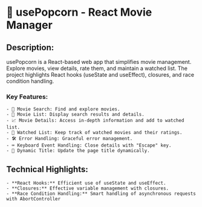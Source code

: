 # 🍿 usePopcorn - React Movie Manager

## Description:
usePopcorn is a React-based web app that simplifies movie management. Explore movies, view details, rate them, and maintain a watched list. The project highlights React hooks (useState and useEffect), closures, and race condition handling.

### Key Features:

    - 🎥 Movie Search: Find and explore movies.
    - 📃 Movie List: Display search results and details.
    - 📈 Movie Details: Access in-depth information and add to watched list.
    - 👀 Watched List: Keep track of watched movies and their ratings.
    - 🛠️ Error Handling: Graceful error management.
    - ⌨️ Keyboard Event Handling: Close details with "Escape" key.
    - 🌟 Dynamic Title: Update the page title dynamically.


## Technical Highlights:

    - **React Hooks:** Efficient use of useState and useEffect.
    - **Closures:** Effective variable management with closures.
    - **Race Condition Handling:** Smart handling of asynchronous requests with AbortController
